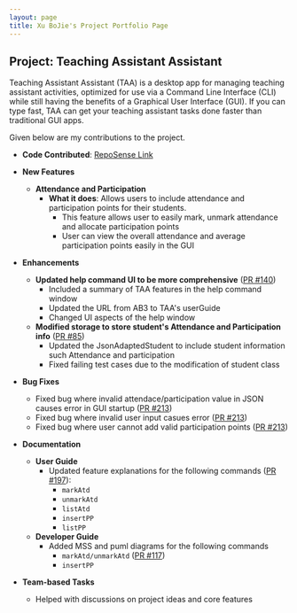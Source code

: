 ```yaml
---
layout: page
title: Xu BoJie's Project Portfolio Page
---
```


## Project: Teaching Assistant Assistant
Teaching Assistant Assistant (TAA) is a desktop app for managing teaching assistant
activities, optimized for use via a Command Line Interface (CLI) while still having
the benefits of a Graphical User Interface (GUI). If you can type fast, TAA can get
your teaching assistant tasks done faster than traditional GUI apps.

Given below are my contributions to the project.

- **Code Contributed**: [RepoSense Link](https://nus-cs2103-ay2223s2.github.io/tp-dashboard/?search=bojie3&breakdown=true)
- **New Features**
  - **Attendance and Participation**
    - **What it does**: Allows users to include attendance and participation points for their students.
      - This feature allows user to easily mark, unmark attendance and allocate participation points
      - User can view the overall attendance and average participation points easily in the GUI
- **Enhancements**
  - **Updated help command UI to be more comprehensive** ([PR #140](https://github.com/AY2223S2-CS2103T-T14-4/tp/pull/140))
    - Included a summary of TAA features in the help command window
    - Updated the URL from AB3 to TAA's userGuide
    - Changed UI aspects of the help window
  - **Modified storage to store student's Attendance and Participation info** ([PR #85](https://github.com/AY2223S2-CS2103T-T14-4/tp/pull/130))
    - Updated the JsonAdaptedStudent to include student information such Attendance and participation
    - Fixed failing test cases due to the modification of student class
- **Bug Fixes**
  - Fixed bug where invalid attendace/participation value in JSON causes error in GUI startup ([PR #213](https://github.com/AY2223S2-CS2103T-T14-4/tp/pull/213))
  - Fixed bug where invalid user input casues error ([PR #213](https://github.com/AY2223S2-CS2103T-T14-4/tp/pull/213))
  - Fixed bug where user cannot add valid participation points ([PR #213](https://github.com/AY2223S2-CS2103T-T14-4/tp/pull/213))

- **Documentation**
  - **User Guide**
    - Updated feature explanations for the following commands
      ([PR #197](https://github.com/AY2223S2-CS2103T-T14-4/tp/pull/197)):
      - `markAtd`
      - `unmarkAtd`
      - `listAtd`
      - `insertPP`
      - `listPP`
  - **Developer Guide**
    - Added MSS and puml diagrams for the following commands
      - `markAtd/unmarkAtd` ([PR #117](https://github.com/AY2223S2-CS2103T-T14-4/tp/pull/117))
      - `insertPP`

- **Team-based Tasks**
  - Helped with discussions on project ideas and core features 
